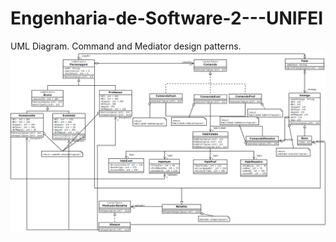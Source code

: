 # Engenharia-de-Software-2---UNIFEI
UML Diagram. Command and Mediator design patterns.
![UML](RPG-Universidade_UML.png)



